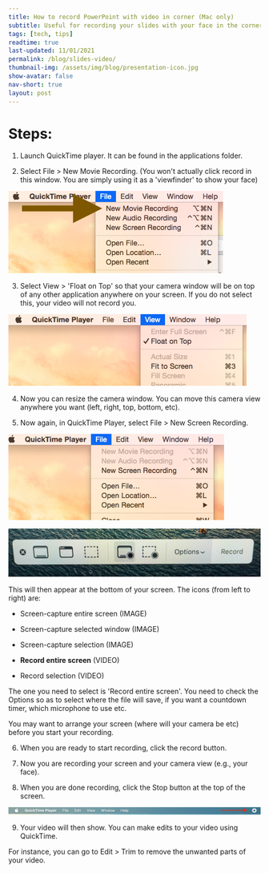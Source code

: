 ```yaml
---
title: How to record PowerPoint with video in corner (Mac only)
subtitle: Useful for recording your slides with your face in the corner
tags: [tech, tips]
readtime: true
last-updated: 11/01/2021
permalink: /blog/slides-video/
thumbnail-img: /assets/img/blog/presentation-icon.jpg
show-avatar: false
nav-short: true
layout: post
---
```

# Steps:

1. Launch QuickTime player. It can be found in the applications folder.

2. Select File > New Movie Recording. (You won't actually click record in this window. You are simply using it as a 'viewfinder' to show your face)

![Quicktime new movie create](/assets/img/blog/slides-video/clip_image001.png)

3. Select View > 'Float on Top' so that your camera window will be on top of any other application anywhere on your screen. If you do not select this, your video will not record you.

![quicktime float on top of screen](/assets/img/blog/slides-video/clip_image002.png)

4. Now you can resize the camera window. You can move this camera view anywhere you want (left, right, top, bottom, etc).

5. Now again, in QuickTime Player, select File > New Screen Recording.

![screen recording](/assets/img/blog/slides-video/clip_image003.png)

![recording bar](/assets/img/blog/slides-video/clip_image004.jpg)

This will then appear at the bottom of your screen. The icons (from left to right) are:

- Screen-capture entire screen (IMAGE)

- Screen-capture selected window (IMAGE)

- Screen-capture selection (IMAGE)

- **Record entire screen** (VIDEO)

- Record selection (VIDEO)

The one you need to select is 'Record entire screen'. You need to check the Options so as to select where the file will save, if you want a countdown timer, which microphone to use etc.

You may want to arrange your screen (where will your camera be etc) before you start your recording.

6. When you are ready to start recording, click the record button.

7. Now you are recording your screen and your camera view (e.g., your face).

8. When you are done recording, click the Stop button at the top of the screen.

![mac menu bar](/assets/img/blog/slides-video/clip_image005.png)

9. Your video will then show. You can make edits to your video using QuickTime.

For instance, you can go to Edit > Trim to remove the unwanted parts of your video.
